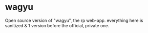 # wagyu
Open source version of "wagyu", the rp web-app. everything here is sanitized &amp; 1 version before the official, private one.

